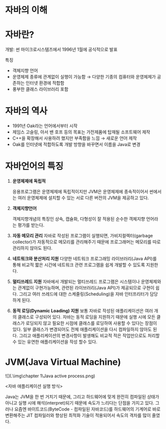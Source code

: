 # 자바의 이해

# 자바란?

개발: 썬 마이크로시스템즈에서 1996년 1월에 공식적으로 발표

특징

- 객체지향 언어
- 운영체제 종류에 관계없이 실행이 가능함 → 다양한 기종의 컴퓨터와 운영체제가 공존하는 인터넷 환경에 적합함
- 풍부한 클래스 라이브러리 포함

# 자바의 역사

- 1991년 Oak라는 언어에서부터 시작
- 제임스 고슬링, 아서 밴 호프 등의 목표는 가전제품에 탑재될 소프트웨어 제작
- C++을 확장해서 사용하려 했지만 부족함을 느낌 → 새로운 언어 제작
- Oak를 인터넷에 적합하도록 개발 방향을 바꾸면서 이름을 Java로 변경

# 자바언어의 특징

1. **운영체제에 독립적**

    응용프로그램은 운영체제에 독립적이지만 JVM은 운영체제에 종속적이어서 썬에서는 여러 운영체제에 설치할 수 있는 서로 다른 버전의 JVM을 제공하고 있다.

2. **객체지향언어**

    객체지향개념의 특징인 상속, 캡슐화, 다형성이 잘 적용된 순수한 객체지향 언어라는 평가를 받는다.

3. **자동 메모리 관리**
자바로 작성된 프로그램이 실행되면, 가비지컬렉터(garbage collector)가 자동적으로 메모리를 관리해주기 때문에 프로그래머는 메모리를 따로 관리하지 않아도 된다.
4. **네트워크와 분산처리 지원**
다양한 네트워크 프로그래밍 라이브러리(Java API)를 통해 비교적 짧은 시간에 네트워크 관련 프로그램을 쉽게 개발할 수 있도록 지원한다.
5. **멀티쓰레드 지원**
자바에서 개발되는 멀티쓰레드 프로그램은 시스템이나 운영체제와는 관계없이 구현가능하며, 관련된 라이브러리(Java API)가 제공되므로 구현이 쉽다. 그리고 여러 쓰레드에 대한 스케줄링(Scheduling)을 자바 인터프리터가 담당하게 된다.
6. **동적 로딩(Dynamic Loading) 지원**
보통 자바로 작성된 애플리케이션은 여러 개의 클래스로 구성되어 있다. 자바는 동적 로딩을 지원하기 때문에 실행 시에 모든 클래스가 로딩되지 않고 필요한 시점에 클래스를 로딩하여 사용할 수 있다는 장점이 있다.
일부 클래스가 변경되어도 전체 애플리케이션을 다시 컴파일하지 않아도 된다. 그리고 애플리케이션의 변경사항이 발생해도 비교적 적은 작업만으로도 처리할 수 있는 유연한 애플리케이션을 작성 할수 있다.

# JVM(Java Virtual Machine)

![](.\img\chapter 1\Java active process.png)

<자바 애플리케이션 실행 방식>

Java는 JVM을 한 번 거치기 때문에, 그리고 하드웨어에 맞게 완전히 컴파일된 상태가 아니고 실행 시에 해석(interpret)되기 때문에 속도가 느리다는 단점을 가지고 있다. 그러나 요즘엔 바이트코드(ByteCode - 컴파일된 자바코드)를 하드웨어의 기계어로 바로 변환해주는 JIT 컴파일러와 향상된 최적화 기술이 적용되어서 속도의 격차를 많이 줄였다.